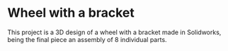 # Wheel with a bracket
This project is a 3D design of a wheel with a bracket made in Solidworks, being the final piece an assembly of 8 individual parts.
